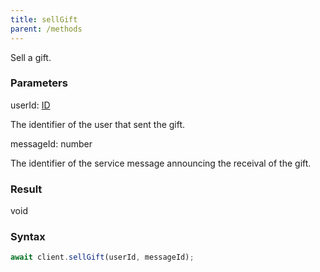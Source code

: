 ```yaml
---
title: sellGift
parent: /methods
---
```


Sell a gift.<span class="select-none">  </span>

### Parameters 

<div class="flex flex-col gap-3"><div><div class="font-mono" id="p_userId" data-anchor><span class="font-bold">userId</span><span class="opacity-50">:</span> <a href="/gh/types/id"  >ID</a></div><div class="pl-3"><div class="no-margin">

The identifier of the user that sent the gift.

</div></div></div><div><div class="font-mono" id="p_messageId" data-anchor><span class="font-bold">messageId</span><span class="opacity-50">:</span> <span>number</span></div><div class="pl-3"><div class="no-margin">

The identifier of the service message announcing the receival of the gift.

</div></div></div></div>

### Result 

<div class="font-mono"><span>void</span></div>

### Syntax

```ts
await client.sellGift(userId, messageId);
```



